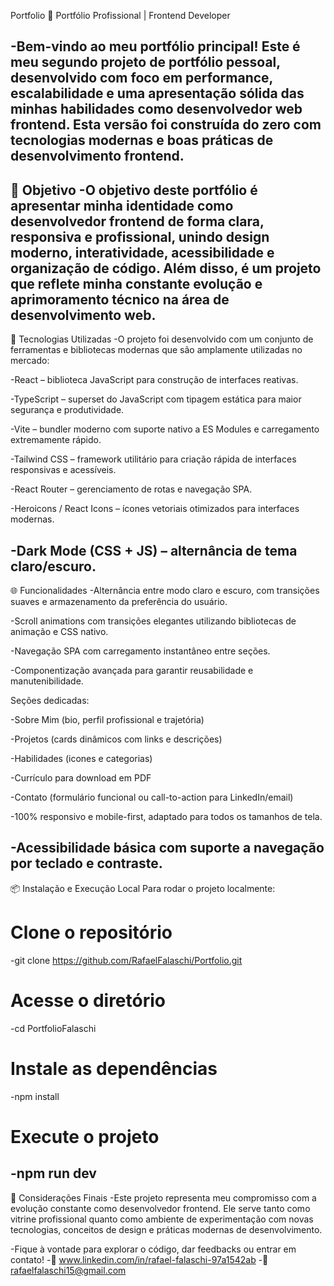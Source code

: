 Portfolio 💼
Portfólio Profissional | Frontend Developer

-Bem-vindo ao meu portfólio principal! Este é meu segundo projeto de portfólio pessoal, desenvolvido com foco em performance, escalabilidade e uma apresentação sólida das minhas habilidades como desenvolvedor web frontend. Esta versão foi construída do zero com tecnologias modernas e boas práticas de desenvolvimento frontend.
---
📌 Objetivo
-O objetivo deste portfólio é apresentar minha identidade como desenvolvedor frontend de forma clara, responsiva e profissional, unindo design moderno, interatividade, acessibilidade e organização de código. Além disso, é um projeto que reflete minha constante evolução e aprimoramento técnico na área de desenvolvimento web.
---
🚀 Tecnologias Utilizadas
-O projeto foi desenvolvido com um conjunto de ferramentas e bibliotecas modernas que são amplamente utilizadas no mercado:

-React – biblioteca JavaScript para construção de interfaces reativas.

-TypeScript – superset do JavaScript com tipagem estática para maior segurança e produtividade.

-Vite – bundler moderno com suporte nativo a ES Modules e carregamento extremamente rápido.

-Tailwind CSS – framework utilitário para criação rápida de interfaces responsivas e acessíveis.

-React Router – gerenciamento de rotas e navegação SPA.

-Heroicons / React Icons – ícones vetoriais otimizados para interfaces modernas.

-Dark Mode (CSS + JS) – alternância de tema claro/escuro.
---
🌐 Funcionalidades
-Alternância entre modo claro e escuro, com transições suaves e armazenamento da preferência do usuário.

-Scroll animations com transições elegantes utilizando bibliotecas de animação e CSS nativo.

-Navegação SPA com carregamento instantâneo entre seções.

-Componentização avançada para garantir reusabilidade e manutenibilidade.

Seções dedicadas:

-Sobre Mim (bio, perfil profissional e trajetória)

-Projetos (cards dinâmicos com links e descrições)

-Habilidades (icones e categorias)

-Currículo para download em PDF

-Contato (formulário funcional ou call-to-action para LinkedIn/email)

-100% responsivo e mobile-first, adaptado para todos os tamanhos de tela.

-Acessibilidade básica com suporte a navegação por teclado e contraste.
---
📦 Instalação e Execução Local
Para rodar o projeto localmente:

# Clone o repositório
-git clone https://github.com/RafaelFalaschi/Portfolio.git

# Acesse o diretório
-cd PortfolioFalaschi

# Instale as dependências
-npm install

# Execute o projeto
-npm run dev
---
📎 Considerações Finais
-Este projeto representa meu compromisso com a evolução constante como desenvolvedor frontend. Ele serve tanto como vitrine profissional quanto como ambiente de experimentação com novas tecnologias, conceitos de design e práticas modernas de desenvolvimento.

-Fique à vontade para explorar o código, dar feedbacks ou entrar em contato!
-🔗 www.linkedin.com/in/rafael-falaschi-97a1542ab
-📧 rafaelfalaschi15@gmail.com

